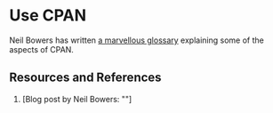 # Use CPAN

Neil Bowers has written [a marvellous glossary][GLOSSARY] explaining some of the aspects of CPAN.

## Resources and References

1. [Blog post by Neil Bowers: ""]

[GLOSSARY]: http://neilb.org/2015/09/05/cpan-glossary.html
